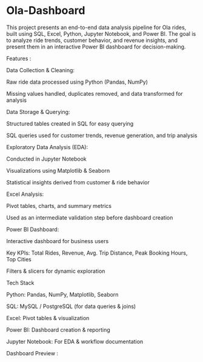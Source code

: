 # Ola-Dashboard
This project presents an end-to-end data analysis pipeline for Ola rides, built using SQL, Excel, Python, Jupyter Notebook, and Power BI.
The goal is to analyze ride trends, customer behavior, and revenue insights, and present them in an interactive Power BI dashboard for decision-making.

Features :  

Data Collection & Cleaning:

Raw ride data processed using Python (Pandas, NumPy)

Missing values handled, duplicates removed, and data transformed for analysis

Data Storage & Querying:

Structured tables created in SQL for easy querying

SQL queries used for customer trends, revenue generation, and trip analysis

Exploratory Data Analysis (EDA):

Conducted in Jupyter Notebook

Visualizations using Matplotlib & Seaborn

Statistical insights derived from customer & ride behavior

Excel Analysis:

Pivot tables, charts, and summary metrics

Used as an intermediate validation step before dashboard creation

Power BI Dashboard:

Interactive dashboard for business users

Key KPIs: Total Rides, Revenue, Avg. Trip Distance, Peak Booking Hours, Top Cities

Filters & slicers for dynamic exploration

Tech Stack

Python: Pandas, NumPy, Matplotlib, Seaborn

SQL: MySQL / PostgreSQL (for data queries & joins)

Excel: Pivot tables & visualization

Power BI: Dashboard creation & reporting

Jupyter Notebook: For EDA & workflow documentation

Dashboard Preview :  


